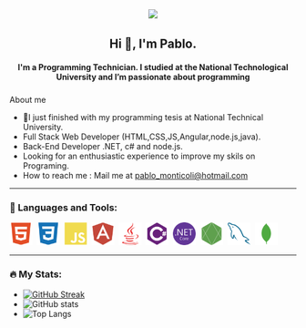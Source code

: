 <div id="header" align="center">
    <img src="https://media.giphy.com/media/Dh5q0sShxgp13DwrvG/giphy.gif" width="200px">
    <h2 align="center">Hi 👋, I'm Pablo.</h2>
    <h4 align="center">I'm a Programming Technician. I studied at the National Technological University and I’m passionate about programming</h4>
</div>

### 
About me
- 🔭I just finished with my programming tesis at National Technical University.
- Full Stack Web Developer (HTML,CSS,JS,Angular,node.js,java).
- Back-End Developer .NET, c# and node.js.
- Looking for an enthusiastic experience to improve my skils on Programing.
- How to reach me : Mail me at pablo_monticoli@hotmail.com

---
### 
<div align="left">
    <h3>🔨 Languages and Tools:</h3>
    <div>
        <img src="https://github.com/devicons/devicon/blob/master/icons/html5/html5-plain.svg" 
        alt="HTML" title="HTML" width="40px" height="40px">&nbsp;
        <img src="https://github.com/devicons/devicon/blob/master/icons/css3/css3-plain.svg" 
        alt="CSS" title="CSS" width="40px" height="40px">&nbsp;
        <img src="https://github.com/devicons/devicon/blob/master/icons/javascript/javascript-plain.svg" 
        alt="javascript" title="javascript" width="40px" height="40px">&nbsp;
        <img src="https://github.com/devicons/devicon/blob/master/icons/angularjs/angularjs-plain.svg" 
        alt="Angular" title="Angular" width="40px" height="40px">&nbsp;
        <img src="https://github.com/devicons/devicon/blob/master/icons/java/java-plain.svg" 
        alt="java" title="java" width="40px" height="40px">&nbsp;
        <img src="https://github.com/devicons/devicon/blob/master/icons/csharp/csharp-plain.svg" 
        alt="c#" title="c#" width="40px" height="40px">&nbsp;
        <img src="https://github.com/devicons/devicon/blob/master/icons/dotnetcore/dotnetcore-original.svg" 
        alt=".NET Core#" title=".NET Core#" width="40px" height="40px">&nbsp;
        <img src="https://github.com/devicons/devicon/blob/master/icons/nodejs/nodejs-plain.svg" 
        alt="nodejs" title="nodejs" width="40px" height="40px">&nbsp;
        <img src="https://github.com/devicons/devicon/blob/master/icons/mysql/mysql-plain.svg" 
        alt="mysql" title="mysql" width="40px" height="40px">&nbsp;
        <img src="https://github.com/devicons/devicon/blob/master/icons/mongodb/mongodb-plain.svg" 
        alt="mongodb" title="mongodb" width="40px" height="40px">&nbsp;       
    </div>
</div>

---
### 🔥 My Stats:
- [![GitHub Streak](https://github-readme-streak-stats.herokuapp.com?user=PMonticoli&theme=dark&locale=es)](https://git.io/streak-stats)
- ![GitHub stats](https://github-readme-stats.vercel.app/api?username=PMonticoli&show_icons=true&theme=dark)
- ![Top Langs](https://github-readme-stats.vercel.app/api/top-langs/?username=PMonticoli&layout=compact)
